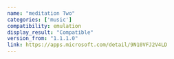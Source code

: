```yaml
---
name: "meditation Two"
categories: ['music']
compatibility: emulation
display_result: "Compatible"
version_from: "1.1.1.0"
link: https://apps.microsoft.com/detail/9N10VFJ2V4LD
---
```


